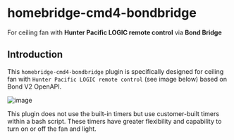 # homebridge-cmd4-bondbridge
For ceiling fan with **Hunter Pacific LOGIC remote control** via **Bond Bridge**

## Introduction
This `homebridge-cmd4-bondbridge` plugin is specifically designed for ceiling fan with `Hunter Pacific LOGIC remote control` (see image below) based on Bond V2 OpenAPI.

![image](https://user-images.githubusercontent.com/96530237/224465046-3ee8211e-c92c-4c8f-9119-77256fd9e0e9.png)

This plugin does not use the built-in timers but use customer-built timers within a bash script. These timers have greater flexibility and capability to turn on or off the fan and light.
